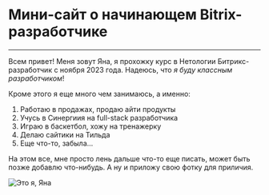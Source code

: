 # Мини-сайт о начинающем Bitrix-разработчике

__________________________________________

Всем привет! Меня зовут Яна, я прохожку курс в Нетологии Битрикс-разработчик с ноября 2023 года. Надеюсь, что *я буду классным разработчиком*! 

Кроме этого я еще много чем занимаюсь, а именно:
1. Работаю в продажах, продаю айти продукты
2. Учусь в Синергиия на full-stack разработчика
3. Играю в баскетбол, хожу на тренажерку
4. Делаю сайтики на Тильда
5. Еще что-то, забыла...

На этом все, мне просто лень дальше что-то еще писать, может быть позже добавлю что-нибудь. А ну и приложу свою фотку для приличия. 

![Это я, Яна](https://vk.com/yanushkay?z=photo178947874_457255010%2Falbum178947874_0%2Frev)







